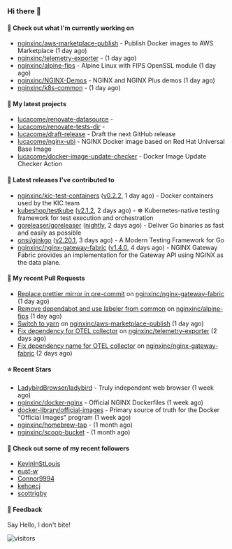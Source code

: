 ### Hi there 👋

#### 👷 Check out what I'm currently working on

- [nginxinc/aws-marketplace-publish](https://github.com/nginxinc/aws-marketplace-publish) - Publish Docker images to AWS Marketplace (1 day ago)
- [nginxinc/telemetry-exporter](https://github.com/nginxinc/telemetry-exporter) -  (1 day ago)
- [nginxinc/alpine-fips](https://github.com/nginxinc/alpine-fips) - Alpine Linux with FIPS OpenSSL module (1 day ago)
- [nginxinc/NGINX-Demos](https://github.com/nginxinc/NGINX-Demos) - NGINX and NGINX Plus demos (1 day ago)
- [nginxinc/k8s-common](https://github.com/nginxinc/k8s-common) -  (1 day ago)

#### 🌱 My latest projects

- [lucacome/renovate-datasource](https://github.com/lucacome/renovate-datasource) - 
- [lucacome/renovate-tests-dir](https://github.com/lucacome/renovate-tests-dir) - 
- [lucacome/draft-release](https://github.com/lucacome/draft-release) - Draft the next GitHub release
- [lucacome/nginx-ubi](https://github.com/lucacome/nginx-ubi) - NGINX Docker image based on Red Hat Universal Base Image
- [lucacome/docker-image-update-checker](https://github.com/lucacome/docker-image-update-checker) - Docker Image Update Checker Action

#### 🔭 Latest releases I've contributed to

- [nginxinc/kic-test-containers](https://github.com/nginxinc/kic-test-containers) ([v0.2.2](https://github.com/nginxinc/kic-test-containers/releases/tag/v0.2.2), 1 day ago) - Docker containers used by the KIC team
- [kubeshop/testkube](https://github.com/kubeshop/testkube) ([v2.1.2](https://github.com/kubeshop/testkube/releases/tag/v2.1.2), 2 days ago) - ☸️ Kubernetes-native testing framework for test execution and orchestration
- [goreleaser/goreleaser](https://github.com/goreleaser/goreleaser) ([nightly](https://github.com/goreleaser/goreleaser/releases/tag/nightly), 2 days ago) - Deliver Go binaries as fast and easily as possible
- [onsi/ginkgo](https://github.com/onsi/ginkgo) ([v2.20.1](https://github.com/onsi/ginkgo/releases/tag/v2.20.1), 3 days ago) - A Modern Testing Framework for Go
- [nginxinc/nginx-gateway-fabric](https://github.com/nginxinc/nginx-gateway-fabric) ([v1.4.0](https://github.com/nginxinc/nginx-gateway-fabric/releases/tag/v1.4.0), 4 days ago) - NGINX Gateway Fabric provides an implementation for the Gateway API using NGINX as the data plane.

#### 🔨 My recent Pull Requests

- [Replace prettier mirror in pre-commit](https://github.com/nginxinc/nginx-gateway-fabric/pull/2464) on [nginxinc/nginx-gateway-fabric](https://github.com/nginxinc/nginx-gateway-fabric) (1 day ago)
- [Remove dependabot and use labeler from common](https://github.com/nginxinc/alpine-fips/pull/102) on [nginxinc/alpine-fips](https://github.com/nginxinc/alpine-fips) (1 day ago)
- [Switch to yarn](https://github.com/nginxinc/aws-marketplace-publish/pull/318) on [nginxinc/aws-marketplace-publish](https://github.com/nginxinc/aws-marketplace-publish) (1 day ago)
- [Fix dependency for OTEL collector](https://github.com/nginxinc/telemetry-exporter/pull/208) on [nginxinc/telemetry-exporter](https://github.com/nginxinc/telemetry-exporter) (2 days ago)
- [Fix dependency name for OTEL collector](https://github.com/nginxinc/nginx-gateway-fabric/pull/2458) on [nginxinc/nginx-gateway-fabric](https://github.com/nginxinc/nginx-gateway-fabric) (2 days ago)

#### ⭐ Recent Stars

- [LadybirdBrowser/ladybird](https://github.com/LadybirdBrowser/ladybird) - Truly independent web browser (1 week ago)
- [nginxinc/docker-nginx](https://github.com/nginxinc/docker-nginx) - Official NGINX Dockerfiles (1 week ago)
- [docker-library/official-images](https://github.com/docker-library/official-images) - Primary source of truth for the Docker &#34;Official Images&#34; program (1 week ago)
- [nginxinc/homebrew-tap](https://github.com/nginxinc/homebrew-tap) -  (1 month ago)
- [nginxinc/scoop-bucket](https://github.com/nginxinc/scoop-bucket) -  (1 month ago)

#### 👯 Check out some of my recent followers

- [KevinInStLouis](https://github.com/KevinInStLouis)
- [eust-w](https://github.com/eust-w)
- [Connor9994](https://github.com/Connor9994)
- [kehoecj](https://github.com/kehoecj)
- [scottrigby](https://github.com/scottrigby)

#### 💬 Feedback

Say Hello, I don't bite!

![visitors](https://visitor-badge.laobi.icu/badge?page_id=lucacome.visitor-badge)
#
